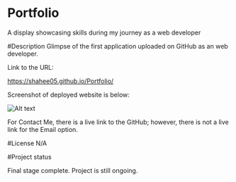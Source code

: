 # Portfolio
A display showcasing skills during my journey as a web developer

#Description
Glimpse of the first application uploaded on GitHub as an web developer. 

Link to the URL:

https://shahee05.github.io/Portfolio/

Screenshot of deployed website is below:

![Alt text](../Portfolio/images/Screenshot%202023-02-08%20at%2010.16.28.png)

For Contact Me, there is a live link to the GitHub; however, there is not a live link for the Email option. 

#License
N/A

#Project status

Final stage complete. 
Project is still ongoing.
